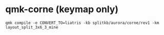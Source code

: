 # qmk-corne (keymap only)

`qmk compile -e CONVERT_TO=liatris -kb splitkb/aurora/corne/rev1 -km layout_split_3x6_3_mine`
